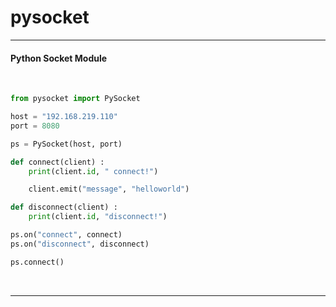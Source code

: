 
# pysocket

-----

#### Python Socket Module

<br/>

```python
from pysocket import PySocket

host = "192.168.219.110"
port = 8080

ps = PySocket(host, port)

def connect(client) :
    print(client.id, " connect!")

    client.emit("message", "helloworld")

def disconnect(client) :
    print(client.id, "disconnect!")

ps.on("connect", connect)
ps.on("disconnect", disconnect)

ps.connect()
```

<br/>

-----